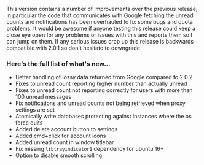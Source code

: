 This version contains a number of improvements over the previous release; in particular the code that communicates with Google fetching the unread counts and notifications has been overhauled to fix some bugs and quota problems. It would be awesome if anyone testing this release could keep a close eye open for any problems or issues with this and reports them so I can jump on them. If any serious issues crop up this release is backwards compatible with 2.0.1 so don't hesitate to downgrade

### Here's the full list of what's new...

* Better handling of lossy data returned from Google compared to 2.0.2
* Fixes to unread count reporting higher number than actually unread
* Fixes to unread count not reporting correctly for users with more than 100 unread messages
* Fix notifications and unread counts not being retrieved when proxy settings are set
* Atomically write databases protecting against instances where the os force quits
* Added delete account button to settings
* Added cmd+click for account icons
* Added unread count in window titlebar
* Fix missing `libtrayindicator1` dependency for ubuntu 16+
* Option to disable smooth scrolling
